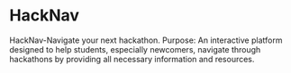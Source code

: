 # HackNav
HackNav-Navigate your next hackathon. Purpose: An interactive platform designed to help students, especially newcomers, navigate through hackathons by providing all necessary information and resources.
